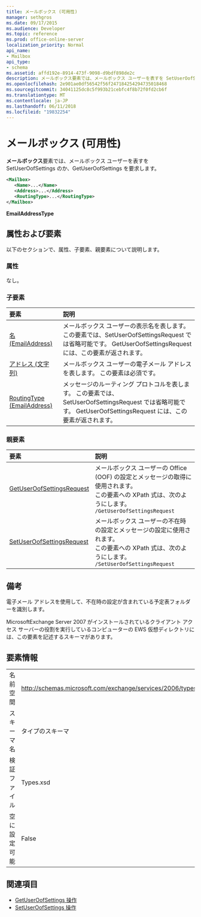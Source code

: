 ```yaml
---
title: メールボックス (可用性)
manager: sethgros
ms.date: 09/17/2015
ms.audience: Developer
ms.topic: reference
ms.prod: office-online-server
localization_priority: Normal
api_name:
- Mailbox
api_type:
- schema
ms.assetid: affd192e-8914-473f-9098-d9bdf898de2c
description: メールボックス要素では、メールボックス ユーザーを表すを SetUserOofSettings のか、GetUserOofSettings を要求します。
ms.openlocfilehash: 2e901ae0df56542f56f247184254294735018468
ms.sourcegitcommit: 34041125dc8c5f993b21cebfc4f8b72f0fd2cb6f
ms.translationtype: MT
ms.contentlocale: ja-JP
ms.lasthandoff: 06/11/2018
ms.locfileid: "19832254"
---
```

# <a name="mailbox-availability"></a>メールボックス (可用性)

**メールボックス**要素では、メールボックス ユーザーを表すを SetUserOofSettings のか、GetUserOofSettings を要求します。 
  
```xml
<Mailbox>
   <Name>...</Name>
   <Address>...</Address>
   <RoutingType>...</RoutingType>
</Mailbox>
```

**EmailAddressType**

## <a name="attributes-and-elements"></a>属性および要素

以下のセクションで、属性、子要素、親要素について説明します。
  
### <a name="attributes"></a>属性

なし。
  
### <a name="child-elements"></a>子要素

|**要素**|**説明**|
|:-----|:-----|
|[名 (EmailAddress)](name-emailaddress.md) <br/> |メールボックス ユーザーの表示名を表します。 この要素では、SetUserOofSettingsRequest では省略可能です。 GetUserOofSettingsRequest には、この要素が返されます。  <br/> |
|[アドレス (文字列)](address-string.md) <br/> |メールボックス ユーザーの電子メール アドレスを表します。 この要素は必須です。  <br/> |
|[RoutingType (EmailAddress)](routingtype-emailaddress.md) <br/> |メッセージのルーティング プロトコルを表します。 この要素では、SetUserOofSettingsRequest では省略可能です。 GetUserOofSettingsRequest には、この要素が返されます。  <br/> |
   
### <a name="parent-elements"></a>親要素

|**要素**|**説明**|
|:-----|:-----|
|[GetUserOofSettingsRequest](getuseroofsettingsrequest.md) <br/> |メールボックス ユーザーの Office (OOF) の設定とメッセージの取得に使用されます。  <br/> この要素への XPath 式は、次のようにします。  <br/>  `/GetUserOofSettingsRequest` <br/> |
|[SetUserOofSettingsRequest](setuseroofsettingsrequest.md) <br/> |メールボックス ユーザーの不在時の設定とメッセージの設定に使用されます。  <br/> この要素への XPath 式は、次のようにします。  <br/>  `/SetUserOofSettingsRequest` <br/> |
   
## <a name="remarks"></a>備考

電子メール アドレスを使用して、不在時の設定が含まれている予定表フォルダーを識別します。 
  
MicrosoftExchange Server 2007 がインストールされているクライアント アクセス サーバーの役割を実行しているコンピューターの EWS 仮想ディレクトリには、この要素を記述するスキーマがあります。
  
## <a name="element-information"></a>要素情報

|||
|:-----|:-----|
|名前空間  <br/> |http://schemas.microsoft.com/exchange/services/2006/types  <br/> |
|スキーマ名  <br/> |タイプのスキーマ  <br/> |
|検証ファイル  <br/> |Types.xsd  <br/> |
|空に設定可能  <br/> |False  <br/> |
   
## <a name="see-also"></a>関連項目

- [GetUserOofSettings 操作](getuseroofsettings-operation.md)
- [SetUserOofSettings 操作](setuseroofsettings-operation.md)

